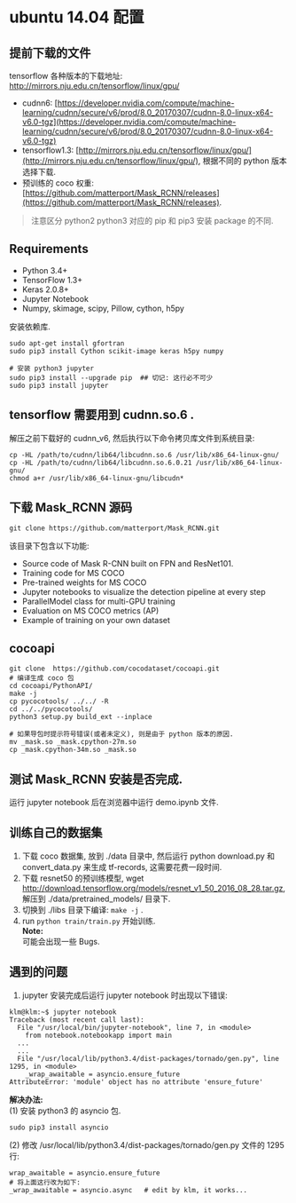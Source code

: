 # ubuntu 14.04 配置   

## 提前下载的文件   
tensorflow 各种版本的下载地址: http://mirrors.nju.edu.cn/tensorflow/linux/gpu/   
- cudnn6: [https://developer.nvidia.com/compute/machine-learning/cudnn/secure/v6/prod/8.0_20170307/cudnn-8.0-linux-x64-v6.0-tgz](https://developer.nvidia.com/compute/machine-learning/cudnn/secure/v6/prod/8.0_20170307/cudnn-8.0-linux-x64-v6.0-tgz)    
- tensorflow1.3: [http://mirrors.nju.edu.cn/tensorflow/linux/gpu/](http://mirrors.nju.edu.cn/tensorflow/linux/gpu/), 根据不同的 python 版本选择下载.       
- 预训练的 coco 权重: [https://github.com/matterport/Mask_RCNN/releases](https://github.com/matterport/Mask_RCNN/releases).   
> 注意区分 python2 python3 对应的 pip 和 pip3 安装 package 的不同.   

## Requirements  
- Python 3.4+  
- TensorFlow 1.3+  
- Keras 2.0.8+  
- Jupyter Notebook  
- Numpy, skimage, scipy, Pillow, cython, h5py   

安装依赖库.  
```
sudo apt-get install gfortran 
sudo pip3 install Cython scikit-image keras h5py numpy 

# 安装 python3 jupyter 
sudo pip3 install --upgrade pip  ## 切记: 这行必不可少 
sudo pip3 install jupyter
```

## tensorflow 需要用到 cudnn.so.6 .   
解压之前下载好的 cudnn_v6, 然后执行以下命令拷贝库文件到系统目录:  
```
cp -HL /path/to/cudnn/lib64/libcudnn.so.6 /usr/lib/x86_64-linux-gnu/
cp -HL /path/to/cudnn/lib64/libcudnn.so.6.0.21 /usr/lib/x86_64-linux-gnu/
chmod a+r /usr/lib/x86_64-linux-gnu/libcudn*
```

## 下载 Mask_RCNN 源码   
``` 
git clone https://github.com/matterport/Mask_RCNN.git
```
该目录下包含以下功能:   

- Source code of Mask R-CNN built on FPN and ResNet101.  
- Training code for MS COCO  
- Pre-trained weights for MS COCO  
- Jupyter notebooks to visualize the detection pipeline at every step  
- ParallelModel class for multi-GPU training  
- Evaluation on MS COCO metrics (AP)  
- Example of training on your own dataset  

## cocoapi   
```
git clone  https://github.com/cocodataset/cocoapi.git
# 编译生成 coco 包   
cd cocoapi/PythonAPI/
make -j
cp pycocotools/ ../../ -R 
cd ../../pycocotools/
python3 setup.py build_ext --inplace

# 如果导包时提示符号错误(或者未定义), 则是由于 python 版本的原因.  
mv _mask.so _mask.cpython-27m.so
cp _mask.cpython-34m.so _mask.so
```

## 测试 Mask_RCNN 安装是否完成.   
运行 jupyter notebook 后在浏览器中运行 demo.ipynb 文件.   

## 训练自己的数据集   
1. 下载 coco 数据集, 放到 ./data 目录中, 然后运行 python download.py 和 convert_data.py 来生成 tf-records, 这需要花费一段时间.   
2. 下载 resnet50 的预训练模型, wget http://download.tensorflow.org/models/resnet_v1_50_2016_08_28.tar.gz, 解压到 ./data/pretrained_models/ 目录下.   
3. 切换到 ./libs 目录下编译: `make -j` .   
4. run `python train/train.py` 开始训练.   
**Note:**   
可能会出现一些 Bugs.   

## 遇到的问题   
1. jupyter 安装完成后运行 jupyter notebook 时出现以下错误:    
```
klm@klm:~$ jupyter notebook
Traceback (most recent call last):
  File "/usr/local/bin/jupyter-notebook", line 7, in <module>
    from notebook.notebookapp import main
  ...
  ...
  File "/usr/local/lib/python3.4/dist-packages/tornado/gen.py", line 1295, in <module>
    _wrap_awaitable = asyncio.ensure_future
AttributeError: 'module' object has no attribute 'ensure_future'
```
**解决办法:**   
(1) 安装 python3 的 asyncio 包.   
```
sudo pip3 install asyncio
```
(2) 修改 /usr/local/lib/python3.4/dist-packages/tornado/gen.py 文件的 1295 行:  
```
wrap_awaitable = asyncio.ensure_future
# 将上面这行改为如下:   
_wrap_awaitable = asyncio.async   # edit by klm, it works...
```
